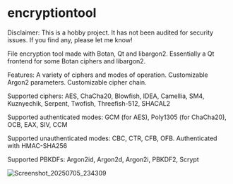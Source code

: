 # encryptiontool

Disclaimer: This is a hobby project. It has not been audited for security issues. If you find any, please let me know!

File encryption tool made with Botan, Qt and libargon2. Essentially a Qt frontend for some Botan ciphers and libargon2. 

Features: A variety of ciphers and modes of operation. Customizable Argon2 parameters. Customizable cipher chain. 

Supported ciphers: AES, ChaCha20, Blowfish, IDEA, Camellia, SM4, Kuznyechik, Serpent, Twofish, Threefish-512, SHACAL2

Supported authenticated modes: GCM (for AES), Poly1305 (for ChaCha20), OCB, EAX, SIV, CCM

Supported unauthenticated modes: CBC, CTR, CFB, OFB. Authenticated with HMAC-SHA256

Supported PBKDFs: Argon2id, Argon2d, Argon2i, PBKDF2, Scrypt

![Screenshot_20250705_234309](https://github.com/user-attachments/assets/ab9e5620-7c0e-4655-af27-e67c362f2ade)
